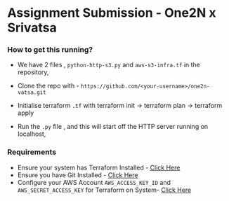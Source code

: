 # Assignment Submission - One2N x Srivatsa

### How to get this running?
- We have 2 files , `python-http-s3.py` and `aws-s3-infra.tf` in the repository, 
- Clone the repo with - `https://github.com/<your-username>/one2n-vatsa.git`

- Initialise terraform `.tf` with terraform init -> terraform plan -> terraform apply 
- Run the `.py` file , and this will start off the HTTP server running on localhost,


### Requirements
- Ensure your system has Terraform Installed - [Click Here](https://developer.hashicorp.com/terraform/tutorials/aws-get-started/install-cli)
- Ensure you have Git Installed - [Click Here](https://git-scm.com/book/en/v2/Getting-Started-Installing-Git)
- Configure your AWS Account `AWS_ACCESS_KEY_ID` and `AWS_SECRET_ACCESS_KEY` for Terraform on System- [Click Here](https://spacelift.io/blog/terraform-aws-provider)


